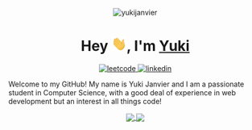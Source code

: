 <p align="center"> 
	<img src="https://komarev.com/ghpvc/?username=yukijanvier" alt="yukijanvier"/>
</p>

<h1 align="center"> Hey <img width="30px" src="https://github.com/bsovs/bsovs/blob/main/assets/hi.gif">, I'm <a href="[https://www.linkedin.com/in/yuki-janvier/](https://www.linkedin.com/in/yuki-janvier/)">Yuki</a></h1>

<p align="center"> 
	<a href="https://leetcode.com/yukijanvier/">
		<img src="https://img.shields.io/badge/-LeetCode-FFA116?style=for-the-badge&logo=LeetCode&logoColor=black" alt="leetcode"/>
	</a>
	<a href="https://www.linkedin.com/in/yuki-janvier/">
		<img src="https://img.shields.io/badge/LinkedIn-0077B5?style=for-the-badge&logo=linkedin&logoColor=white" alt="linkedin"/>
	</a>
</p>
<p>
Welcome to my GitHub! My name is Yuki Janvier and I am a passionate student in Computer Science, with a good deal of experience in web development but an interest in all things code! 
</p>

<div align="center" display="flex">
	<a href="https://github.com/anuraghazra/github-readme-stats">
  		<img height=200 align="center" src="https://github-readme-stats.vercel.app/api?username=yukiCodesStuff&hide_border=true" />
	</a>
	<a href="https://github.com/anuraghazra/convoychat">
  		<img height=200 align="center" src="https://github-readme-stats.vercel.app/api/top-langs?username=yukiCodesStuff&layout=compact&langs_count=8&card_width=320&hide_border=true" />
	</a>
</div>
